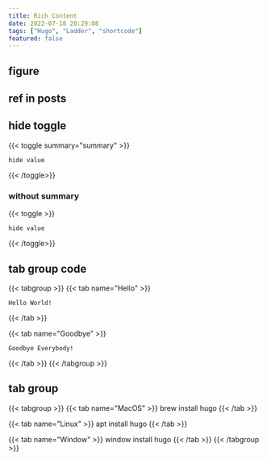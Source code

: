 ```yaml
---
title: Rich Content
date: 2022-07-18 20:29:08
tags: ["Hugo", "Ladder", "shortcode"]
featured: false
---
```

<!--more-->
## figure

## ref in posts



## hide toggle
{{< toggle summary="summary" >}}
```shell
hide value
```
{{< /toggle>}}

### without summary
{{< toggle >}}
```shell
hide value
```
{{< /toggle>}}


## tab group code

{{< tabgroup >}}
{{< tab name="Hello" >}}
```shell
Hello World!
```
{{< /tab >}}

{{< tab name="Goodbye" >}}
```shell
Goodbye Everybody!
```
{{< /tab >}}
{{< /tabgroup >}}

## tab group

{{< tabgroup >}}
{{< tab name="MacOS" >}}
brew install hugo
{{< /tab >}}

{{< tab name="Linux" >}}
apt install hugo
{{< /tab >}}

{{< tab name="Window" >}}
window install hugo
{{< /tab >}}
{{< /tabgroup >}}
